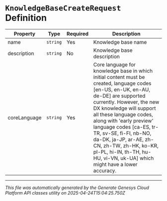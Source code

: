 # `KnowledgeBaseCreateRequest` Definition

| Property | Type | Required | Description |
|----------|------|----------|-------------|
| name | `string` | Yes | Knowledge base name |
| description | `string` | No | Knowledge base description |
| coreLanguage | `string` | Yes | Core language for knowledge base in which initial content must be created, language codes [en-US, en-UK, en-AU, de-DE] are supported currently. However, the new DX knowledge will support all these language codes, along with 'early preview' language codes [ca-ES, tr-TR, sv-SE, fi-FI, nb-NO, da-DK, ja-JP, ar-AE, zh-CN, zh-TW, zh-HK, ko-KR, pl-PL, hi-IN, th-TH, hu-HU, vi-VN, uk-UA] which might have a lower accuracy. |

---

*This file was automatically generated by the Generate Genesys Cloud Platform API classes utility on 2025-04-24T15:04:25.750Z*